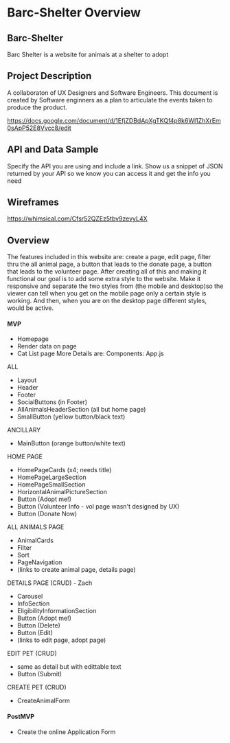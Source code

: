 # Barc-Shelter Overview

## Barc-Shelter

Barc Shelter is a website for animals at a shelter to adopt

## Project Description

A collaboraton of UX Designers and Software Engineers. This document is created by Software enginners as a plan to articulate the events taken to produce the product.

https://docs.google.com/document/d/1EfjZDBdApXgTKQf4p8k6Wl1ZhXrEm0sApP52E8Vvcc8/edit

## API and Data Sample

Specify the API you are using and include a link. Show us a snippet of JSON returned by your API so we know you can access it and get the info you need


## Wireframes

https://whimsical.com/Cfsr52QZEz5tbv9zevyL4X

## Overview
 The features included in this website are: create a page, edit page, filter thru the all animal page, a button that leads to the donate page, a button that leads to the volunteer page. After creating all of this and making it functional our goal is to add some extra style to the website. Make it responsive and separate the two styles from (the mobile and desktop)so the viewer can tell when you get on the mobile page only a certain style is working. And then, when you are on the desktop page different styles, would be active.


#### MVP

- Homepage
- Render data on page
- Cat List page
  More Details are:
  Components:
  App.js

ALL

- Layout
- Header
- Footer
- SocialButtons (in Footer)
- AllAnimalsHeaderSection (all but home page)
- SmallButton (yellow button/black text)

ANCILLARY

- MainButton (orange button/white text)

HOME PAGE

- HomePageCards (x4; needs title)
- HomePageLargeSection
- HomePageSmallSection
- HorizontalAnimalPictureSection
- Button (Adopt me!)
- Button (Volunteer Info - vol page wasn't designed by UX)
- Button (Donate Now)

ALL ANIMALS PAGE

- AnimalCards
- Filter
- Sort
- PageNavigation
- (links to create animal page, details page)

DETAILS PAGE (CRUD) - Zach

- Carousel
- InfoSection
- EligibilityInformationSection
- Button (Adopt me!)
- Button (Delete)
- Button (Edit)
- (links to edit page, adopt page)

EDIT PET (CRUD)

- same as detail but with edittable text
- Button (Submit)

CREATE PET (CRUD)

- CreateAnimalForm

#### PostMVP

- Create the online Application Form 

